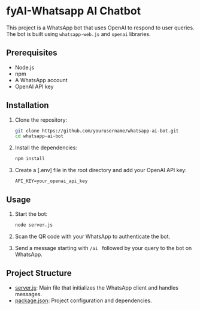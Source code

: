 # fyAI-Whatsapp AI Chatbot

This project is a WhatsApp bot that uses OpenAI to respond to user queries. The bot is built using `whatsapp-web.js` and `openai` libraries.

## Prerequisites

- Node.js
- npm
- A WhatsApp account
- OpenAI API key

## Installation

1. Clone the repository:

   ```sh
   git clone https://github.com/yourusername/whatsapp-ai-bot.git
   cd whatsapp-ai-bot
   ```

2. Install the dependencies:

   ```sh
   npm install
   ```

3. Create a [.env] file in the root directory and add your OpenAI API key:

   ```env
   API_KEY=your_openai_api_key
   ```

## Usage

1. Start the bot:

   ```sh
   node server.js
   ```

2. Scan the QR code with your WhatsApp to authenticate the bot.

3. Send a message starting with `/ai ` followed by your query to the bot on WhatsApp.

## Project Structure

- [server.js](http://_vscodecontentref_/1): Main file that initializes the WhatsApp client and handles messages.
- [package.json](http://_vscodecontentref_/2): Project configuration and dependencies.
